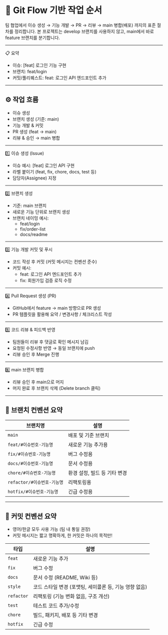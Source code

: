 # 🚀 Git Flow 기반 작업 순서

팀 협업에서 이슈 생성 → 기능 개발 → PR → 리뷰 → main 병합(배포) 까지의 표준 절차를 정리합니다.
본 프로젝트는 develop 브랜치를 사용하지 않고, main에서 바로 feature 브랜치를 분기합니다.

---
📋 요약
- 이슈: [feat] 로그인 기능 구현
- 브랜치: feat/login
- 커밋/풀리퀘스트: feat: 로그인 API 엔드포인트 추가
---
## ⚙️ 작업 흐름
- 이슈 생성
- 브랜치 생성 (기준: main)
- 기능 개발 & 커밋
- PR 생성 (feat → main)
- 리뷰 & 승인 → main 병합
---
1️⃣ 이슈 생성 (Issue)
- 이슈 예시: [feat] 로그인 API 구현
- 라벨 붙이기 (feat, fix, chore, docs, test 등)
- 담당자(Assignee) 지정
---
2️⃣ 브랜치 생성
- 기준: main 브랜치
- 새로운 기능 단위로 브랜치 생성
- 브랜치 네이밍 예시:
  - feat/login
  - fix/order-list
  - docs/readme
---
3️⃣ 기능 개발 커밋 및 푸시
- 코드 작성 후 커밋 (커밋 메시지는 컨벤션 준수)
- 커밋 예시:
  - feat: 로그인 API 엔드포인트 추가
  - fix: 회원가입 검증 로직 수정
---
4️⃣ Pull Request 생성 (PR)
- GitHub에서 feature → main 방향으로 PR 생성
- PR 템플릿을 활용해 요약 / 변경사항 / 체크리스트 작성
---
5️⃣ 코드 리뷰 & 피드백 반영
- 팀원들이 리뷰 후 댓글로 확인 메시지 남김
- 요청된 수정사항 반영 → 동일 브랜치에 push
- 리뷰 승인 후 Merge 진행
---
6️⃣ main 브랜치 병합
- 리뷰 승인 후 main으로 머지
- 머지 완료 후 브랜치 삭제 (Delete branch 클릭)
--- 
## 📘 브랜치 컨벤션 요약
| 브랜치명 | 설명 |
|-----------|------|
| `main` | 배포 및 기준 브랜치 |
| `feat/#이슈번호-기능명` | 새로운 기능 추가용 |
| `fix/#이슈번호-기능명` | 버그 수정용 |
| `docs/#이슈번호-기능명` | 문서 수정용 |
| `chore/#이슈번호-기능명` | 환경 설정, 빌드 등 기타 변경 |
| `refactor/#이슈번호-기능명` | 리팩토링용 |
| `hotfix/#이슈번호-기능명` | 긴급 수정용 |
---
## 📘 커밋 컨벤션 요약
- 영어/한글 모두 사용 가능 (팀 내 통일 권장)
- 커밋 메시지는 짧고 명확하게, 한 커밋은 하나의 목적만!

| 타입 | 설명 |
|------|------|
| `feat` | 새로운 기능 추가 |
| `fix` | 버그 수정 |
| `docs` | 문서 수정 (README, Wiki 등) |
| `style` | 코드 스타일 변경 (포맷팅, 세미콜론 등, 기능 영향 없음) |
| `refactor` | 리팩토링 (기능 변화 없음, 구조 개선) |
| `test` | 테스트 코드 추가/수정 |
| `chore` | 빌드, 패키지, 배포 등 기타 변경 |
| `hotfix` | 긴급 수정 |
